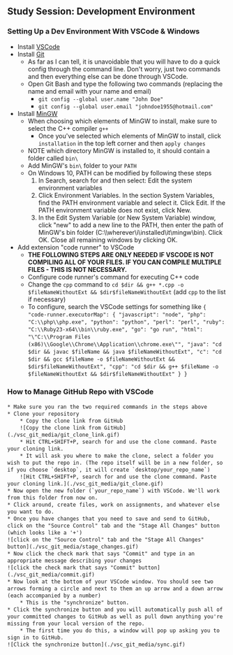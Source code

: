 ## Study Session: Development Environment

### Setting Up a Dev Environment With VSCode & Windows
* Install [VSCode](https://code.visualstudio.com/)
* Install [Git](https://git-scm.com/downloads)
    * As far as I can tell, it is unavoidable that you will have to do a quick config through the command line. Don't worry, just two commands and then everything else can be done through VSCode.
    * Open Git Bash and type the following two commands (replacing the name and email with your name and email)
        * `git config --global user.name "John Doe"`
        * `git config --global user.email "johndoe1955@hotmail.com"`
* Install [MinGW](https://osdn.net/projects/mingw/releases/)
    * When choosing which elements of MinGW to install, make sure to select the C++ compiler `g++`
        * Once you've selected which elements of MinGW to install, click `installation` in the top left corner and then `apply changes`
    * NOTE which directory MinGW is installed to, it should contain a folder called `bin\`
    * Add MinGW's `bin\` folder to your `PATH`
    * On Windows 10, PATH can be modified by following these steps
        1. In Search, search for and then select: Edit the system environment variables
        2. Click Environment Variables. In the section System Variables, find the PATH environment variable and select it. Click Edit. If the PATH environment variable does not exist, click New.
        3. In the Edit System Variable (or New System Variable) window, click "new" to add a new line to the PATH, then enter the path of MinGW's bin folder (C:\\\wherever\i\installed\it\mingw\bin\). Click OK. Close all remaining windows by clicking OK.
* Add extension "code runner" to VSCode
    * **THE FOLLOWING STEPS ARE ONLY NEEDED IF VSCODE IS NOT COMPILING ALL OF YOUR FILES. IF YOU CAN COMPILE MULTIPLE FILES - THIS IS NOT NECESSARY.**
    * Configure code runner's command for executing C++ code
    * Change the `cpp` command to `cd $dir && g++ *.cpp -o $fileNameWithoutExt && $dir$fileNameWithoutExt` (add `cpp` to the list if necessary)
    * To configure, search the VSCode settings for something like
`{
    "code-runner.executorMap": {
        "javascript": "node",
        "php": "C:\\php\\php.exe",
        "python": "python",
        "perl": "perl",
        "ruby": "C:\\Ruby23-x64\\bin\\ruby.exe",
        "go": "go run",
        "html": "\"C:\\Program Files (x86)\\Google\\Chrome\\Application\\chrome.exe\"",
        "java": "cd $dir && javac $fileName && java $fileNameWithoutExt",
        "c": "cd $dir && gcc $fileName -o $fileNameWithoutExt && $dir$fileNameWithoutExt",
        "cpp": "cd $dir && g++ $fileName -o $fileNameWithoutExt && $dir$fileNameWithoutExt"
    }
}`

### How to Manage GitHub Repo with VSCode
    * Make sure you ran the two required commands in the steps above
    * Clone your repository
        * Copy the clone link from GitHub
        ![Copy the clone link from GitHub](./vsc_git_media/git_clone_link.gif)
        * Hit CTRL+SHIFT+P, search for and use the clone command. Paste your cloning link.
        * It will ask you where to make the clone, select a folder you wish to put the repo in. (The repo itself will be in a new folder, so if you choose `desktop`, it will create `desktop/your_repo_name`)
        ![Hit CTRL+SHIFT+P, search for and use the clone command. Paste your cloning link.](./vsc_git_media/git_clone.gif)
    * Now open the new folder (`your_repo_name`) with VSCode. We'll work from this folder from now on.
    * Click around, create files, work on assignments, and whatever else you want to do.
    * Once you have changes that you need to save and send to GitHub, click on the "Source Control" tab and the "Stage All Changes" button (which looks like a '+')
    ![click on the "Source Control" tab and the "Stage All Changes" button](./vsc_git_media/stage_changes.gif)
    * Now click the check mark that says "Commit" and type in an appropriate message describing your changes
    ![click the check mark that says "Commit" button](./vsc_git_media/commit.gif)
    * Now look at the bottom of your VSCode window. You should see two arrows forming a circle and next to them an up arrow and a down arrow (each accompanied by a number)
        * This is the "synchronize" button.
    * Click the synchronize button and you will automatically push all of your committed changes to GitHub as well as pull down anything you're missing from your local version of the repo.
        * The first time you do this, a window will pop up asking you to sign in to GitHub.
    ![Click the synchronize button](./vsc_git_media/sync.gif)
